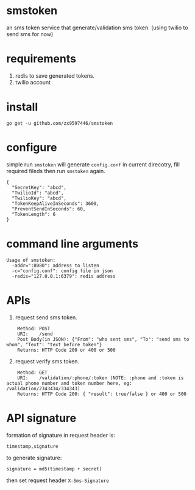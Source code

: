 # smstoken
an sms token service that generate/validation sms token. (using twilio to send sms for now)

# requirements
1. redis to save generated tokens.
2. twilio account

# install

	go get -u github.com/zx9597446/smstoken

# configure
simple run `smstoken` will generate `config.conf` in current direcotry, fill required fileds then run `smstoken` again. 
```
{
  "SecretKey": "abcd",
  "TwilioId": "abcd",
  "TwilioKey": "abcd",
  "TokenKeepAliveInSeconds": 3600,
  "PreventSendInSeconds": 60,
  "TokenLength": 6 
}
```

# command line arguments

```
Usage of smstoken:
  -addr=":8080": address to listen
  -c="config.conf": config file in json
  -redis="127.0.0.1:6379": redis address
```

# APIs
1. request send sms token.
```
	Method: POST
	URI:	/send
	Post Body(in JSON): {"From": "who sent sms", "To": "send sms to whom", "Text": "text before token"}
	Returns: HTTP Code 200 or 400 or 500
```

2. request verify sms token.
```
	Method: GET
	URI:	/validation/:phone/:token (NOTE: :phone and :token is actual phone number and token number here, eg: /validation/2343434/334343)
	Returns: HTTP Code 200: { "result": true/false } or 400 or 500
```


# API signature
formation of signature in request header is:

	timestamp,signature

to generate signature:

	signature = md5(timestamp + secret)

then set request header `X-Sms-Signature` 
